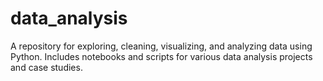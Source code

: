 # data_analysis
A repository for exploring, cleaning, visualizing, and analyzing data using Python. Includes notebooks and scripts for various data analysis projects and case studies.
